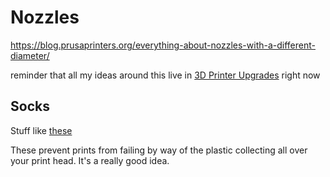 # Nozzles

https://blog.prusaprinters.org/everything-about-nozzles-with-a-different-diameter/

reminder that all my ideas around this live in [3D Printer Upgrades](0b49c0ed-b327-4005-879e-59762d3af2b5.md) right now

## Socks

Stuff like [these](https://e3d-online.com/v6-socks-pro-pack-of-3)

These prevent prints from failing by way of the plastic collecting all over your print head. It's a really good idea.
